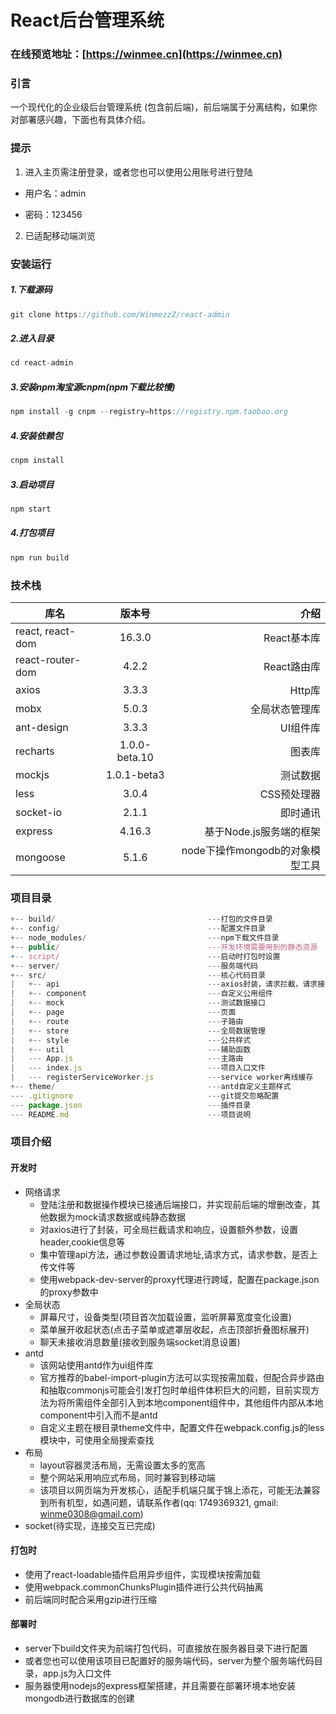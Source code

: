 # React后台管理系统

### 在线预览地址：[https://winmee.cn](https://winmee.cn)

### 引言

一个现代化的企业级后台管理系统 (包含前后端)，前后端属于分离结构，如果你对部署感兴趣，下面也有具体介绍。

### 提示

1. 进入主页需注册登录，或者您也可以使用公用账号进行登陆 

 - 用户名：admin 
 
 - 密码：123456

2. 已适配移动端浏览

### 安装运行
##### 1.下载源码
```js
git clone https://github.com/WinmezzZ/react-admin
```
##### 2.进入目录
```js
cd react-admin
```
##### 3.安装npm淘宝源cnpm(npm下载比较慢)
```js
npm install -g cnpm --registry=https://registry.npm.taobao.org
```
##### 4.安装依赖包
```js
cnpm install
```
##### 3.启动项目
```js
npm start
```
##### 4.打包项目
```js
npm run build
```

### 技术栈

| 库名 | 版本号 | 介绍 | 
| - | :-: | -: | 
| react, react-dom | 16.3.0 | React基本库 | 
| react-router-dom | 4.2.2 | React路由库 | 
| axios | 3.3.3 | Http库 |
| mobx | 5.0.3 | 全局状态管理库 |
| ant-design | 3.3.3 | UI组件库 |
| recharts | 1.0.0-beta.10 | 图表库 |
| mockjs | 1.0.1-beta3 | 测试数据 |
| less | 3.0.4 | CSS预处理器 |
| socket-io | 2.1.1 | 即时通讯 |
| express | 4.16.3 | 基于Node.js服务端的框架 |
| mongoose | 5.1.6 | node下操作mongodb的对象模型工具 |

### 项目目录

```js
+-- build/                                  ---打包的文件目录
+-- config/                                 ---配置文件目录
+-- node_modules/                           ---npm下载文件目录
+-- public/                                 ---开发环境需要用到的静态资源
+-- script/                                 ---启动时打包时设置
+-- server/                                 ---服务端代码
+-- src/                                    ---核心代码目录
|   +-- api                                 ---axios封装，请求拦截，请求接口集中管理
|   +-- component                           ---自定义公用组件
|   +-- mock                                ---测试数据接口
|   +-- page                                ---页面
|   +-- route                               ---子路由
|   +-- store                               ---全局数据管理
|   +-- style                               ---公共样式 
|   +-- util                                ---辅助函数
|   --- App.js                              ---主路由
|   --- index.js                            ---项目入口文件
|   --- registerServiceWorker.js            ---service worker离线缓存
+-- theme/                                  ---antd自定义主题样式
--- .gitignore                              ---git提交忽略配置
--- package.json                            ---插件目录
--- README.md                               ---项目说明
```

### 项目介绍
#### 开发时
- 网络请求
    - 登陆注册和数据操作模块已接通后端接口，并实现前后端的增删改查，其他数据为mock请求数据或纯静态数据
    - 对axios进行了封装，可全局拦截请求和响应，设置额外参数，设置header,cookie信息等
    - 集中管理api方法，通过参数设置请求地址,请求方式，请求参数，是否上传文件等
    - 使用webpack-dev-server的proxy代理进行跨域，配置在package.json的proxy参数中
- 全局状态
    - 屏幕尺寸，设备类型(项目首次加载设置，监听屏幕宽度变化设置)
    - 菜单展开收起状态(点击子菜单或遮罩层收起，点击顶部折叠图标展开)
    - 聊天未接收消息数量(接收到服务端socket消息设置)
- antd
    - 该网站使用antd作为ui组件库
    - 官方推荐的babel-import-plugin方法可以实现按需加载，但配合异步路由和抽取commonjs可能会引发打包时单组件体积巨大的问题，目前实现方法为将所需组件全部引入到本地component组件中，其他组件内部从本地component中引入而不是antd
    - 自定义主题在根目录theme文件中，配置文件在webpack.config.js的less模块中，可使用全局搜索查找
- 布局
    - layout容器灵活布局，无需设置太多的宽高
    - 整个网站采用响应式布局，同时兼容到移动端
    - 该项目以网页端为开发核心，适配手机端只属于锦上添花，可能无法兼容到所有机型，如遇问题，请联系作者(qq: 1749369321, gmail: winme0308@gmail.com)
- socket(待实现，连接交互已完成)

#### 打包时
- 使用了react-loadable插件启用异步组件，实现模块按需加载 
- 使用webpack.commonChunksPlugin插件进行公共代码抽离 
- 前后端同时配合采用gzip进行压缩 

#### 部署时
- server下build文件夹为前端打包代码，可直接放在服务器目录下进行配置
- 或者您也可以使用该项目已配置好的服务端代码，server为整个服务端代码目录，app.js为入口文件
- 服务器使用nodejs的express框架搭建，并且需要在部署环境本地安装mongodb进行数据库的创建

